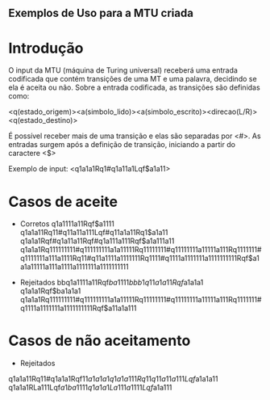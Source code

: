 ## Exemplos de Uso para a MTU criada ##

# Introdução

O input da MTU (máquina de Turing universal) receberá uma entrada codificada que contém transições de uma MT e uma palavra, decidindo se ela é aceita ou não.
Sobre a entrada codificada, as transições são definidas como:

<q(estado_origem)><a(simbolo_lido)><a(simbolo_escrito)><direcao(L/R)><q(estado_destino)>

É possível receber mais de uma transição e elas são separadas por <#>.
As entradas surgem após a definição de transição, iniciando a partir do caractere <$>

Exemplo de input: <q1a1a1Rq1#q1a11a1Lqf$a1a11>

# Casos de aceite

- Corretos
q1a1111a11Rqf$a1111
q1a1a11Rq11#q11a11a111Lqf#q11a1a11Rq1$a1a11
q1a1a1Rqf#q1a11a11Rqf#q1a111a111Rqf$a1a111a11
q1a1a1Rq111111111#q111111111a1a11111Rq11111111#q11111111a11111a111Rq1111111#q1111111a111a1111Rq11#q11a1111a1111111Rq1111#q1111a1111111a1111111111Rqf$a1a1a11111a111a1111a1111111a1111111111

- Rejeitados
bbq1a1111a11Rqf$ba1111b
bb1q11a1a11Rqf$a1a1a1
q1a1a1Rqf$ba1a1a1
q1a1a1Rq111111111#q111111111a1a11111Rq11111111#q11111111a11111a111Rq1111111#q1111a1111111a1111111111Rqf$a11a1a111

# Casos de não aceitamento

- Rejeitados

q1a1a11Rq11#q1a1a1Rqf$11a1a1a1
q1a1a111Rq11q11a11a111Lqf$a1a1a11
q1a1a1RLa111Lqf$a1ba1111
q1a1a1La111a1111Lqf$a1a111
